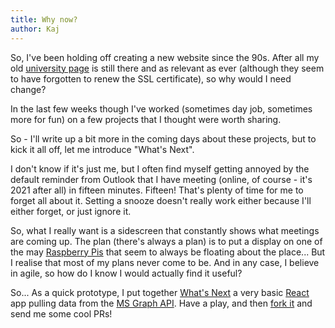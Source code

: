 ```yaml
---
title: Why now?
author: Kaj
---
```


So, I've been holding off creating a new website since the 90s. After all my old
[university page](https://www.star.ucl.ac.uk/~kws/) is still there and as relevant
as ever (although they seem to have forgotten to renew the SSL certificate),
so why would I need change?

In the last few weeks though I've worked (sometimes day job, sometimes more for
fun) on a few projects that I thought were worth sharing.

So - I'll write up a bit more in the coming days about these projects, but to
kick it all off, let me introduce "What's Next".

I don't know if it's just me, but I often find myself getting annoyed by the
default reminder from Outlook that I have meeting (online, of course - it's
2021 after all) in fifteen minutes. Fifteen! That's plenty of time for me to
forget all about it. Setting a snooze doesn't really work either because I'll
either forget, or just ignore it.

So, what I really want is a sidescreen that constantly shows what meetings are
coming up. The plan (there's always a plan) is to put a display on one of the
may [Raspberry Pis](https://www.raspberrypi.org/products/raspberry-pi-4-model-b/)
that seem to always be floating about the place... But I realise that most of my
plans never come to be. And in any case, I believe in agile, so how do I know
I would actually find it useful?

So... As a quick prototype, I put together [What's Next](https://www.k-si.com/whatsnext/)
a very basic [React](https://reactjs.org/) app pulling data from the
[MS Graph API](https://docs.microsoft.com/en-us/graph/overview). Have a play, and
then [fork it](https://github.com/kws/whatsnext) and send me some cool PRs!
